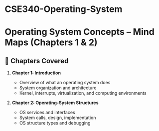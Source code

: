 # CSE340-Operating-System
# Operating System Concepts – Mind Maps (Chapters 1 & 2)


## 📘 Chapters Covered

1. **Chapter 1: Introduction**
   - Overview of what an operating system does
   - System organization and architecture
   - Kernel, interrupts, virtualization, and computing environments

2. **Chapter 2: Operating-System Structures**
   - OS services and interfaces
   - System calls, design, implementation
   - OS structure types and debugging

